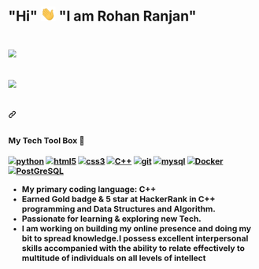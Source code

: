 
<h1>
"Hi"
<img src="https://raw.githubusercontent.com/ABSphreak/ABSphreak/master/gifs/Hi.gif" width="30px" style="max-width: 100%;"> 
"I am Rohan Ranjan"
<h1/>
  
  <a href="https://twitter.com/RohanR0626" rel="nofollow"><img height="30" src="https://camo.githubusercontent.com/e1c2fd3bcd4ed13889ed78d1e814261a7cfbc79ae826198b7813850b15a8d956/68747470733a2f2f696d672e736869656c64732e696f2f62616467652f747769747465722d2532333144413146322e7376673f267374796c653d666f722d7468652d6261646765266c6f676f3d74776974746572266c6f676f436f6c6f723d7768697465" data-canonical-src="https://img.shields.io/badge/twitter-%231DA1F2.svg?&amp;style=for-the-badge&amp;logo=twitter&amp;logoColor=white" style="max-width: 100%;"></a>

  
  <a href="https://www.linkedin.com/in/rohanranjan501/" rel="nofollow"><img height="30" src="https://camo.githubusercontent.com/015fef11ef07fffa4a54e3b3bcef5dd7b93f0add902973a4abf83fca80bb0bbc/68747470733a2f2f696d672e736869656c64732e696f2f62616467652f6c696e6b6564696e2d626c75652e7376673f267374796c653d666f722d7468652d6261646765266c6f676f3d6c696e6b6564696e266c6f676f436f6c6f723d7768697465" data-canonical-src="https://img.shields.io/badge/linkedin-blue.svg?&amp;style=for-the-badge&amp;logo=linkedin&amp;logoColor=white" style="max-width: 100%;"></a>
  
  <p>
    <a id="user-content-my-tech-toolbox-" class="anchor" aria-hidden="true" href="#my-tech-toolbox-"><svg class="octicon octicon-link" viewBox="0 0 16 16" version="1.1" width="16" height="16" aria-hidden="true"><path fill-rule="evenodd" d="M7.775 3.275a.75.75 0 001.06 1.06l1.25-1.25a2 2 0 112.83 2.83l-2.5 2.5a2 2 0 01-2.83 0 .75.75 0 00-1.06 1.06 3.5 3.5 0 004.95 0l2.5-2.5a3.5 3.5 0 00-4.95-4.95l-1.25 1.25zm-4.69 9.64a2 2 0 010-2.83l2.5-2.5a2 2 0 012.83 0 .75.75 0 001.06-1.06 3.5 3.5 0 00-4.95 0l-2.5 2.5a3.5 3.5 0 004.95 4.95l1.25-1.25a.75.75 0 00-1.06-1.06l-1.25 1.25a2 2 0 01-2.83 0z"></path></svg></a>
    
   <h3>
    My Tech Tool Box
     <g-emoji class="g-emoji" alias="toolbox" fallback-src="https://github.githubassets.com/images/icons/emoji/unicode/1f9f0.png">🧰</g-emoji>
  <h3/>
     
    
 <p>   
<a target="_blank" rel="noopener noreferrer" href="https://camo.githubusercontent.com/8189f2ee1a17bae39d5d80aac35701add11c79eacc3a84eaf4971d63998e87a0/68747470733a2f2f63646e332e69636f6e66696e6465722e636f6d2f646174612f69636f6e732f6c6f676f732d616e642d6272616e64732d61646f62652f3531322f3236375f507974686f6e2d3531322e706e67"><img src="https://camo.githubusercontent.com/8189f2ee1a17bae39d5d80aac35701add11c79eacc3a84eaf4971d63998e87a0/68747470733a2f2f63646e332e69636f6e66696e6465722e636f6d2f646174612f69636f6e732f6c6f676f732d616e642d6272616e64732d61646f62652f3531322f3236375f507974686f6e2d3531322e706e67" alt="python" width="40" height="40" data-canonical-src="https://cdn3.iconfinder.com/data/icons/logos-and-brands-adobe/512/267_Python-512.png" style="max-width: 100%;"></a> 
<a target="_blank" rel="noopener noreferrer" href="https://camo.githubusercontent.com/309bd1d3bd253dff456421a439882e5189b95a839120f0555d7172ff277e99c3/68747470733a2f2f75706c6f61642e77696b696d656469612e6f72672f77696b6970656469612f636f6d6d6f6e732f7468756d622f362f36312f48544d4c355f6c6f676f5f616e645f776f72646d61726b2e7376672f35313270782d48544d4c355f6c6f676f5f616e645f776f72646d61726b2e7376672e706e67"><img src="https://camo.githubusercontent.com/309bd1d3bd253dff456421a439882e5189b95a839120f0555d7172ff277e99c3/68747470733a2f2f75706c6f61642e77696b696d656469612e6f72672f77696b6970656469612f636f6d6d6f6e732f7468756d622f362f36312f48544d4c355f6c6f676f5f616e645f776f72646d61726b2e7376672f35313270782d48544d4c355f6c6f676f5f616e645f776f72646d61726b2e7376672e706e67" alt="html5" height="40" data-canonical-src="https://upload.wikimedia.org/wikipedia/commons/thumb/6/61/HTML5_logo_and_wordmark.svg/512px-HTML5_logo_and_wordmark.svg.png" style="max-width: 100%;"></a> 
<a target="_blank" rel="noopener noreferrer" href="https://camo.githubusercontent.com/cf001d2a684fad204e899dab911627fbe9180dbaf26f89c432f438a375e88e6a/68747470733a2f2f75706c6f61642e77696b696d656469612e6f72672f77696b6970656469612f636f6d6d6f6e732f7468756d622f642f64352f435353335f6c6f676f5f616e645f776f72646d61726b2e7376672f3132303070782d435353335f6c6f676f5f616e645f776f72646d61726b2e7376672e706e67"><img src="https://camo.githubusercontent.com/cf001d2a684fad204e899dab911627fbe9180dbaf26f89c432f438a375e88e6a/68747470733a2f2f75706c6f61642e77696b696d656469612e6f72672f77696b6970656469612f636f6d6d6f6e732f7468756d622f642f64352f435353335f6c6f676f5f616e645f776f72646d61726b2e7376672f3132303070782d435353335f6c6f676f5f616e645f776f72646d61726b2e7376672e706e67" alt="css3" height="40" data-canonical-src="https://upload.wikimedia.org/wikipedia/commons/thumb/d/d5/CSS3_logo_and_wordmark.svg/1200px-CSS3_logo_and_wordmark.svg.png" style="max-width: 100%;"></a> 
<a target="_blank" rel="noopener noreferrer" href="https://camo.githubusercontent.com/cef09deda48b3152d276209ee6333394e0f4c92991fcc7867f30a646c22a48f9/68747470733a2f2f692e70696e696d672e636f6d2f6f726967696e616c732f39392f66382f38372f39396638383738333363343735343438373233643363396163313663313739622e706e67"><img src="https://camo.githubusercontent.com/cef09deda48b3152d276209ee6333394e0f4c92991fcc7867f30a646c22a48f9/68747470733a2f2f692e70696e696d672e636f6d2f6f726967696e616c732f39392f66382f38372f39396638383738333363343735343438373233643363396163313663313739622e706e67" alt="C++" width="40" height="40" data-canonical-src="https://i.pinimg.com/originals/99/f8/87/99f887833c475448723d3c9ac16c179b.png" style="max-width: 100%;"></a> 
<a target="_blank" rel="noopener noreferrer" href="https://camo.githubusercontent.com/fbfcb9e3dc648adc93bef37c718db16c52f617ad055a26de6dc3c21865c3321d/68747470733a2f2f7777772e766563746f726c6f676f2e7a6f6e652f6c6f676f732f6769742d73636d2f6769742d73636d2d69636f6e2e737667"><img src="https://camo.githubusercontent.com/fbfcb9e3dc648adc93bef37c718db16c52f617ad055a26de6dc3c21865c3321d/68747470733a2f2f7777772e766563746f726c6f676f2e7a6f6e652f6c6f676f732f6769742d73636d2f6769742d73636d2d69636f6e2e737667" alt="git" width="40" height="40" data-canonical-src="https://www.vectorlogo.zone/logos/git-scm/git-scm-icon.svg" style="max-width: 100%;"></a> 
<a target="_blank" rel="noopener noreferrer" href="https://camo.githubusercontent.com/60c3beb42b5ddada6f66b6a6ae5f50a84aaacd769407d81c94434f82949d6103/68747470733a2f2f692e70696e696d672e636f6d2f6f726967696e616c732f35302f66312f35382f35306631353832613935626461633130663163336661323935633862393437622e706e67"><img src="https://camo.githubusercontent.com/60c3beb42b5ddada6f66b6a6ae5f50a84aaacd769407d81c94434f82949d6103/68747470733a2f2f692e70696e696d672e636f6d2f6f726967696e616c732f35302f66312f35382f35306631353832613935626461633130663163336661323935633862393437622e706e67" alt="mysql" width="40" height="40" data-canonical-src="https://i.pinimg.com/originals/50/f1/58/50f1582a95bdac10f1c3fa295c8b947b.png" style="max-width: 100%;"></a>
<a target="_blank" rel="noopener noreferrer" href="https://camo.githubusercontent.com/930fe0d3b58632547ba94527b3c822f4696574e0c0f0530812d65037393b7003/68747470733a2f2f63646e332e69636f6e66696e6465722e636f6d2f646174612f69636f6e732f6c6f676f732d616e642d6272616e64732d61646f62652f3531322f39375f446f636b65722d3531322e706e67"><img src="https://camo.githubusercontent.com/930fe0d3b58632547ba94527b3c822f4696574e0c0f0530812d65037393b7003/68747470733a2f2f63646e332e69636f6e66696e6465722e636f6d2f646174612f69636f6e732f6c6f676f732d616e642d6272616e64732d61646f62652f3531322f39375f446f636b65722d3531322e706e67" alt="Docker" width="40" height="40" data-canonical-src="https://cdn3.iconfinder.com/data/icons/logos-and-brands-adobe/512/97_Docker-512.png" style="max-width: 100%;"></a>
<a target="_blank" rel="noopener noreferrer" href="https://camo.githubusercontent.com/dc28aca23d813c31cfdda2682f527f08b9cfc482fc8e11f30f3911ba15736034/68747470733a2f2f75706c6f61642e77696b696d656469612e6f72672f77696b6970656469612f636f6d6d6f6e732f322f32392f506f737467726573716c5f656c657068616e742e737667"><img src="https://camo.githubusercontent.com/dc28aca23d813c31cfdda2682f527f08b9cfc482fc8e11f30f3911ba15736034/68747470733a2f2f75706c6f61642e77696b696d656469612e6f72672f77696b6970656469612f636f6d6d6f6e732f322f32392f506f737467726573716c5f656c657068616e742e737667" alt="PostGreSQL" width="40" height="40" data-canonical-src="https://upload.wikimedia.org/wikipedia/commons/2/29/Postgresql_elephant.svg" style="max-width: 100%;"></a>
</p>
    
    
    
 <ul>
<li>My primary coding language: C++</li>
<li>Earned Gold badge &amp; 5 star at HackerRank in C++ programming and Data Structures and Algorithm.</li>
<li>Passionate for learning &amp; exploring new Tech.  </li>
<li>I am working on building my online presence and doing my bit to spread knowledge.I possess excellent interpersonal skills accompanied with the ability to relate effectively to multitude of individuals on all levels of intellect</li>
</ul>
    
    
    
    
    
